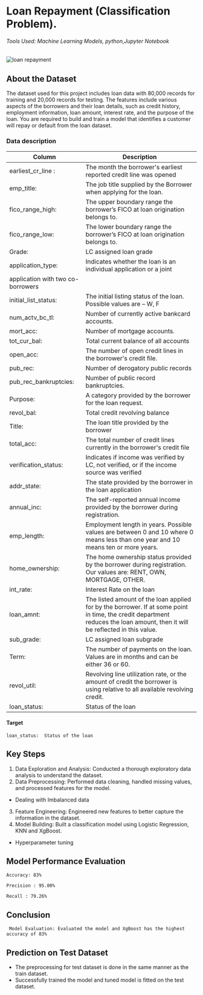 # Loan Repayment (Classification Problem).
###### Tools Used: Machine Learning Models, python,Jupyter Notebook

![loan repayment](https://github.com/ishagoel840/Loan-Repayment/assets/163164421/d7c4779b-eda3-4376-aaa0-eec2711aa830)

## About the Dataset
The dataset used for this project includes loan data with 80,000 records for training and 20,000 records for testing. The features include various aspects of the borrowers and their loan details, such as credit history, employment information, loan amount, interest rate, and the purpose of the loan.
You are required to build and train a model that identifies a customer will repay or default from the loan dataset.


### Data description 
|Column | Description|
|---|---|
|earliest_cr_line :|The month the borrower's earliest reported credit line was opened|
|emp_title:| The job title supplied by the Borrower when applying for the loan.|
|fico_range_high:| The upper boundary range the borrower’s FICO at loan origination belongs to.|
|fico_range_low:| The lower boundary range the borrower’s FICO at loan origination belongs to.|
|Grade:| LC assigned loan grade|
|application_type:| Indicates whether the loan is an individual application or a joint
application with two co-borrowers|
|initial_list_status:| The initial listing status of the loan. Possible values are – W, F|
|num_actv_bc_tl:| Number of currently active bankcard accounts.|
|mort_acc:| Number of mortgage accounts.|
|tot_cur_bal:|  Total current balance of all accounts|
|open_acc:| The number of open credit lines in the borrower's credit file.|
|pub_rec:|  Number of derogatory public records|
|pub_rec_bankruptcies:|  Number of public record bankruptcies.|
|Purpose: | A category provided by the borrower for the loan request.|
|revol_bal:|  Total credit revolving balance|
|Title:| The loan title provided by the borrower|
|total_acc: | The total number of credit lines currently in the borrower's credit file|
|verification_status: |Indicates if income was verified by LC, not verified, or if the income source was verified|
|addr_state:| The state provided by the borrower in the loan application|
|annual_inc:| The self-reported annual income provided by the borrower during registration.|
|emp_length:| Employment length in years. Possible values are between 0 and 10 where 0 means less than one year and 10 means ten or more years.|
|home_ownership:| The home ownership status provided by the borrower during registration. Our values are: RENT, OWN, MORTGAGE, OTHER.|
|int_rate:| Interest Rate on the loan|
|loan_amnt:| The listed amount of the loan applied for by the borrower. If at some point in time, the credit department reduces the loan amount, then it will be reflected in this value.|
|sub_grade: |LC assigned loan subgrade|
|Term:| The number of payments on the loan. Values are in months and can be either 36 or 60.|
|revol_util:| Revolving line utilization rate, or the amount of credit the borrower is using relative to all available revolving credit.|
|loan_status: | Status of the loan|
#### Target
```
loan_status:  Status of the loan
```
## Key Steps
1. Data Exploration and Analysis: Conducted a thorough exploratory data analysis to understand the dataset.
2. Data Preprocessing: Performed data cleaning, handled missing values, and processed features for the model.
- Dealing with Imbalanced data
3. Feature Engineering: Engineered new features to better capture the information in the dataset.
4. Model Building: Built a classification model using Logistic Regression, KNN and XgBoost.
- Hyperparameter tuning


 ## Model Performance Evaluation
 ```
Accuracy: 83%

Precision : 95.00%

Recall : 79.26%
```

## Conclusion
```
 Model Evaluation: Evaluated the model and XgBoost has the highest accuracy of 83%
```
 ## Prediction on Test Dataset
- The preprocessing for test dataset is done in the same manner as the train dataset.
- Successfully trained the model and  tuned model is fitted on the test dataset.
